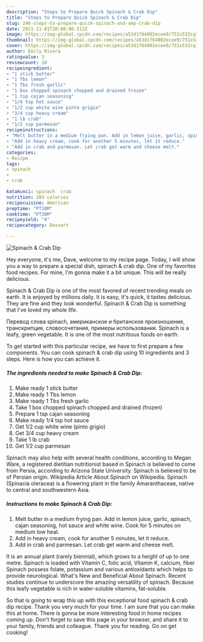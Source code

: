 ```yaml
---
description: "Steps to Prepare Quick Spinach & Crab Dip"
title: "Steps to Prepare Quick Spinach & Crab Dip"
slug: 246-steps-to-prepare-quick-spinach-and-amp-crab-dip
date: 2021-11-01T20:08:00.512Z
image: https://img-global.cpcdn.com/recipes/a53d1f64802ecee9/751x532cq70/spinach-crab-dip-recipe-main-photo.jpg
thumbnail: https://img-global.cpcdn.com/recipes/a53d1f64802ecee9/751x532cq70/spinach-crab-dip-recipe-main-photo.jpg
cover: https://img-global.cpcdn.com/recipes/a53d1f64802ecee9/751x532cq70/spinach-crab-dip-recipe-main-photo.jpg
author: Emily Rivera
ratingvalue: 3
reviewcount: 10
recipeingredient:
- "1 stick butter"
- "1 Tbs lemon"
- "1 Tbs fresh garlic"
- "1 box chopped spinach chopped and drained frozen"
- "1 tsp cajan seasoning"
- "1/4 tsp hot sauce"
- "1/2 cup white wine pinto grigio"
- "3/4 cup heavy cream"
- "1 lb crab"
- "1/2 cup parmesan"
recipeinstructions:
- "Melt butter in a medium frying pan. Add in lemon juice, garlic, spinach, cajan seasoning, hot sauce and white wine. Cook for 5 minutes on medium low heat."
- "Add in heavy cream, cook for another 5 minutes, let it reduce."
- "Add in crab and parmesan. Let crab get warm and cheese melt."
categories:
- Recipe
tags:
- spinach
- 
- crab

katakunci: spinach  crab 
nutrition: 203 calories
recipecuisine: American
preptime: "PT10M"
cooktime: "PT38M"
recipeyield: "4"
recipecategory: Dessert

---
```



![Spinach &amp; Crab Dip](https://img-global.cpcdn.com/recipes/a53d1f64802ecee9/751x532cq70/spinach-crab-dip-recipe-main-photo.jpg)

Hey everyone, it's me, Dave, welcome to my recipe page. Today, I will show you a way to prepare a special dish, spinach &amp; crab dip. One of my favorites food recipes. For mine, I'm gonna make it a bit unique. This will be really delicious.

Spinach &amp; Crab Dip is one of the most favored of recent trending meals on earth. It is enjoyed by millions daily. It is easy, it's quick, it tastes delicious. They are fine and they look wonderful. Spinach &amp; Crab Dip is something that I've loved my whole life.

Перевод слова spinach, американское и британское произношение, транскрипция, словосочетания, примеры использования. Spinach is a leafy, green vegetable. It is one of the most nutritious foods on earth.


To get started with this particular recipe, we have to first prepare a few components. You can cook spinach &amp; crab dip using 10 ingredients and 3 steps. Here is how you can achieve it.

<!--inarticleads1-->

##### The ingredients needed to make Spinach &amp; Crab Dip:

1. Make ready 1 stick butter
1. Make ready 1 Tbs lemon
1. Make ready 1 Tbs fresh garlic
1. Take 1 box chopped spinach chopped and drained (frozen)
1. Prepare 1 tsp cajan seasoning
1. Make ready 1/4 tsp hot sauce
1. Get 1/2 cup white wine (pinto grigio)
1. Get 3/4 cup heavy cream
1. Take 1 lb crab
1. Get 1/2 cup parmesan


Spinach may also help with several health conditions, according to Megan Ware, a registered dietitian nutritionist based in Spinach is believed to come from Persia, according to Arizona State University. Spinach is believed to be of Persian origin. Wikipedia Article About Spinach on Wikipedia. Spinach (Spinacia oleracea) is a flowering plant in the family Amaranthaceae, native to central and southwestern Asia. 

<!--inarticleads2-->

##### Instructions to make Spinach &amp; Crab Dip:

1. Melt butter in a medium frying pan. Add in lemon juice, garlic, spinach, cajan seasoning, hot sauce and white wine. Cook for 5 minutes on medium low heat.
1. Add in heavy cream, cook for another 5 minutes, let it reduce.
1. Add in crab and parmesan. Let crab get warm and cheese melt.


It is an annual plant (rarely biennial), which grows to a height of up to one metre. Spinach is loaded with Vitamin C, folic acid, Vitamin K, calcium, fiber Spinach possess folate, potassium and various antioxidants which helps to provide neurological. What&#39;s New and Beneficial About Spinach. Recent studies continue to underscore the amazing versatility of spinach. Because this leafy vegetable is rich in water-soluble vitamins, fat-soluble. 

So that is going to wrap this up with this exceptional food spinach &amp; crab dip recipe. Thank you very much for your time. I am sure that you can make this at home. There is gonna be more interesting food in home recipes coming up. Don't forget to save this page in your browser, and share it to your family, friends and colleague. Thank you for reading. Go on get cooking!
